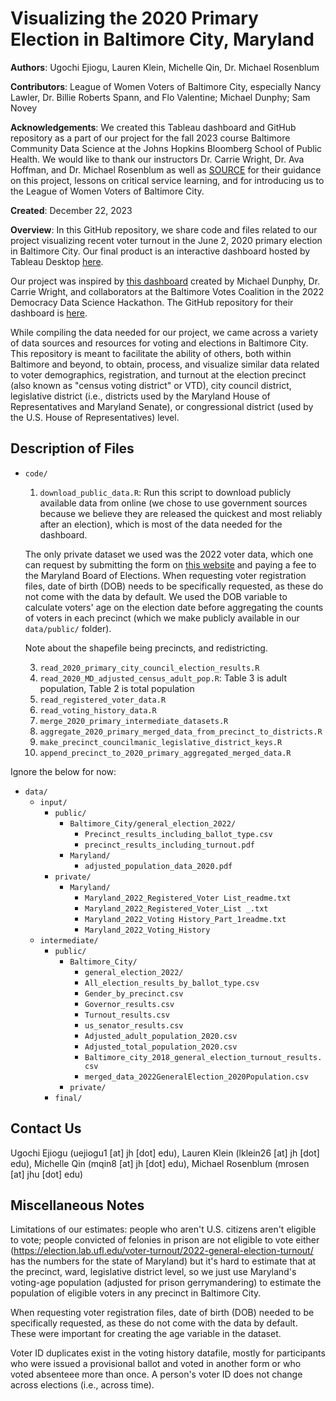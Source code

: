 # Visualizing the 2020 Primary Election in Baltimore City, Maryland

**Authors**: Ugochi Ejiogu, Lauren Klein, Michelle Qin, Dr. Michael Rosenblum

**Contributors**: League of Women Voters of Baltimore City, especially Nancy Lawler, Dr. Billie Roberts Spann, and Flo Valentine; Michael Dunphy; Sam Novey

**Acknowledgements**: We created this Tableau dashboard and GitHub repository as a part of our project for the fall 2023 course Baltimore Community Data Science at the Johns Hopkins Bloomberg School of Public Health. We would like to thank our instructors Dr. Carrie Wright, Dr. Ava Hoffman, and Dr. Michael Rosenblum as well as [SOURCE](https://source.jhu.edu) for their guidance on this project, lessons on critical service learning, and for introducing us to the League of Women Voters of Baltimore City.

**Created**: December 22, 2023

**Overview**: 
In this GitHub repository, we share code and files related to our project visualizing recent voter turnout in the June 2, 2020 primary election in Baltimore City. Our final product is an interactive dashboard hosted by Tableau Desktop [here]().

Our project was inspired by [this dashboard](https://public.tableau.com/app/profile/michael.dunphy8764/viz/BaltimoreVotesCoalitionDemo/Dashboard) created by Michael Dunphy, Dr. Carrie Wright, and collaborators at the Baltimore Votes Coalition in the 2022 Democracy Data Science Hackathon. The GitHub repository for their dashboard is [here](https://github.com/carriewright11/Party_at_the_polls/tree/main).

While compiling the data needed for our project, we came across a variety of data sources and resources for voting and elections in Baltimore City. This repository is meant to facilitate the ability of others, both within Baltimore and beyond, to obtain, process, and visualize similar data related to voter demographics, registration, and turnout at the election precinct (also known as "census voting district" or VTD), city council district, legislative district (i.e., districts used by the Maryland House of Representatives and Maryland Senate), or congressional district (used by the U.S. House of Representatives) level. 


## Description of Files

- `code/`
  
    1. `download_public_data.R`: Run this script to download publicly available data from online (we chose to use government sources because we believe they are released the quickest and most reliably after an election), which is most of the data needed for the dashboard.
    
    The only private dataset we used was the 2022 voter data, which one can request by submitting the form on [this website](https://elections.maryland.gov/voter_registration/data.html) and paying a fee to the Maryland Board of Elections. When requesting voter registration files, date of birth (DOB) needs to be specifically requested, as these do not come with the data by default. We used the DOB variable to calculate voters' age on the election date before aggregating the counts of voters in each precinct (which we make publicly available in our `data/public/` folder).

    Note about the shapefile being precincts, and redistricting.

    3. `read_2020_primary_city_council_election_results.R`
    4. `read_2020_MD_adjusted_census_adult_pop.R`: Table 3 is adult population, Table 2 is total population
    5. `read_registered_voter_data.R`
    6. `read_voting_history_data.R`
    7. `merge_2020_primary_intermediate_datasets.R`
    8. `aggregate_2020_primary_merged_data_from_precinct_to_districts.R`
    9. `make_precinct_councilmanic_legislative_district_keys.R`
    10. `append_precinct_to_2020_primary_aggregated_merged_data.R`
    
Ignore the below for now:

- `data/`
  - `input/`
    - `public/`
      - `Baltimore_City/general_election_2022/`
        - `Precinct_results_including_ballot_type.csv`
        - `precinct_results_including_turnout.pdf`
      - `Maryland/`
        - `adjusted_population_data_2020.pdf`
    - `private/`
      - `Maryland/`
        - `Maryland_2022_Registered_Voter List_readme.txt`
        - `Maryland_2022_Registered_Voter_List _.txt`
        - `Maryland_2022_Voting History_Part_1readme.txt`
        - `Maryland_2022_Voting_History`
  - `intermediate/`
    - `public/`
      - `Baltimore_City/`
        - `general_election_2022/`
        - `All_election_results_by_ballot_type.csv`
        - `Gender_by_precinct.csv`
        - `Governor_results.csv`
        - `Turnout_results.csv`
        - `us_senator_results.csv`
        - `Adjusted_adult_population_2020.csv`
        - `Adjusted_total_population_2020.csv`
        - `Baltimore_city_2018_general_election_turnout_results.csv`
        - `merged_data_2022GeneralElection_2020Population.csv`
      - `private/`
    - `final/`

## Contact Us

Ugochi Ejiogu (uejiogu1 [at] jh [dot] edu), Lauren Klein (lklein26 [at] jh [dot] edu), Michelle Qin (mqin8 [at] jh [dot] edu), Michael Rosenblum (mrosen [at] jhu [dot] edu)


## Miscellaneous Notes

Limitations of our estimates: people who aren't U.S. citizens aren't eligible to vote; people convicted of felonies in prison are not eligible to vote either (https://election.lab.ufl.edu/voter-turnout/2022-general-election-turnout/ has the numbers for the state of Maryland) but it's hard to estimate that at the precinct, ward, legislative district level, so we just use Maryland's voting-age population (adjusted for prison gerrymandering) to estimate the population of eligible voters in any precinct in Baltimore City.

When requesting voter registration files, date of birth (DOB) needed to be specifically requested, as these do not come with the data by default. These were important for creating the age variable in the dataset. 

Voter ID duplicates exist in the voting history datafile, mostly for participants who were issued a provisional ballot and voted in another form or who voted absenteee more than once. A person's voter ID does not change across elections (i.e., across time).
